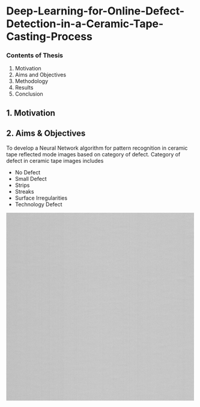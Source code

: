 # Deep-Learning-for-Online-Defect-Detection-in-a-Ceramic-Tape-Casting-Process
### Contents of Thesis
1. Motivation
2. Aims and Objectives
3. Methodology
4. Results 
5. Conclusion

## 1. Motivation

## 2. Aims & Objectives

To develop a Neural Network algorithm for pattern recognition in ceramic tape reflected mode images based on category of defect. Category of defect in ceramic tape images includes
* No Defect
* Small Defect
* Strips
* Streaks
* Surface Irregularities
* Technology Defect

![](images/nd1.png)

